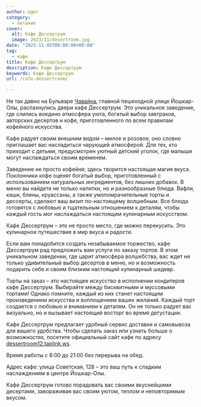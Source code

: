 ```yaml
---
author: egor
category:
  - питание
cover:
  alt: Кафе Дессертрум
  image: 2023/11/desertroom.jpg
date: "2023-11-05T09:00:00+00:00"
tag:
  - кафе
title: Кафе Дессертрум
description: Кафе Дессертрум
keywords: Кафе Дессертрум
url: /cafe-dessertroom/

---
```

Не так давно на Бульваре [Чавайна](/pamyatnik-chavajnu/), главной пешеходной улице Йошкар-Олы, распахнулись двери кафе Дессертрум. Это уникальное заведение, где слились воедино атмосфера уюта, богатый выбор завтраков, авторских десертов и кофе, приготовленного по всем правилам кофейного искусства.

Кафе радует своим внешним видом – милое и розовое, оно словно приглашает вас насладиться чарующей атмосферой. Для тех, кто приходит с детьми, предусмотрен уютный детский уголок, где малыши могут наслаждаться своим временем.

Заведение не просто кофейня; здесь творится настоящая магия вкуса. Поклонники кофе оценят богатый выбор, приготовленный с использованием натуральных ингредиентов, без лишних добавок. В меню вы найдете не только напитки, но и разнообразные блюда. Вафли, каши, блины, круассаны, а также умопомрачительные торты и дессерты, сделают ваш визит по-настоящему волшебным. Все блюда готовятся с любовью и тщательным отношением к деталям, чтобы каждый гость мог наслаждаться настоящим кулинарным искусством.

Кафе Дессертрум – это не просто место, где можно перекусить. Это кулинарное путешествие в мир вкуса и радости.

Если вам понадобится создать незабываемое торжество, кафе Дессертрум рад предложить вам услуги по заказу тортов. В этом уникальном заведении, где царит атмосфера волшебства, вас ждет не только удивительный выбор десертов в меню, но и возможность подарить себе и своим близким настоящий кулинарный шедевр.

Торты на заказ – это настоящее искусство в исполнении кондитеров кафе Дессертрум. Выбирайте между бисквитными и муссовыми тортами! Однако помните, каждый из них станет настоящим произведением искусства и воплощением ваших желаний. Каждый торт создается с любовью и вниманием к деталям. Он не только радует вас визуально, но и вызывает настоящий восторг во время дегустации.

Кафе Дессертрум предлагает удобный сервис доставки и самовывоза для вашего удобства. Чтобы сделать заказ или узнать больше о возможностях, посетите официальный сайт кафе по адресу [dessertroom12.taplink.ws](https://dessertroom12.taplink.ws/).

Время работы с 8:00 до 21:00 без перерыва на обед.

Адрес кафе: улица Советская, 128 – это ваш путь к сладким наслаждениям в центре Йошкар-Олы.

Кафе Дессертрум готово порадовать вас своими вкуснейшими десертами, завораживая вас своим уютом, теплом и неповторимым вкусом.

